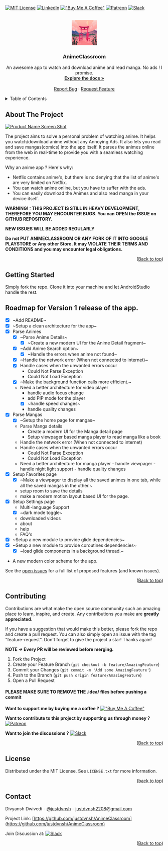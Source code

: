 <div id="top"></div>

[![MIT License][license-shield]][license-url]
[![LinkedIn][linkedin-shield]][linkedin-url]
[!["Buy Me A Coffee"](https://www.buymeacoffee.com/assets/img/custom_images/orange_img.png)](https://www.buymeacoffee.com/justdvnsh)
[![Patreon][patreon-shield]][patreon-url]
[![Slack][slack-shield]][slack-url]



<!-- PROJECT LOGO -->
<br />
<div align="center">
  <a href="">
    <img src="./docs/app_icon.jpg" alt="Logo" width="80" height="80">
  </a>

  <h3 align="center">AnimeClassroom</h3>

  <p align="center">
    An awesome app to watch and download anime and read manga. No ads ! I promise.
    <br />
    <a href="https://github.com/othneildrew/Best-README-Template"><strong>Explore the docs »</strong></a>
    <br />
    <br />
    <a href="https://github.com/justdvnsh/AnimeClassroom/issues">Report Bug</a>
    ·
    <a href="https://github.com/justdvnsh/AnimeClassroom/issues">Request Feature</a>
  </p>
</div>



<!-- TABLE OF CONTENTS -->
<details>
  <summary>Table of Contents</summary>
  <ol>
    <li>
      <a href="#about-the-project">About The Project</a>
    </li>
    <li>
      <a href="#getting-started">Getting Started</a>
      <ul>
        <li><a href="#prerequisites">Prerequisites</a></li>
        <li><a href="#installation">Installation</a></li>
      </ul>
    </li>
    <li><a href="#contributing">Contributing</a></li>
    <li><a href="#license">License</a></li>
    <li><a href="#contact">Contact</a></li>
  </ol>
</details>



<!-- ABOUT THE PROJECT -->
## About The Project

[![Product Name Screen Shot][product-screenshot]](https://example.com)

The project aims to solve a personal problem of watching anime. It helps you watch/download anime without any Annoying Ads. It also lets you read and save mangas(comics) into the app itself. It parses the animes online from the web in real-time to provide you with a seamless watching experience. 

Why an anime app ? Here's why:
 * Netflix contains anime's, but there is no denying that the list of anime's are very limited on Netflix.
 * You can watch anime online, but you have to suffer with the ads.
 * You can easily download the Animes and also read manga in your device itself. 

__WARNING! : THIS PROJECT IS STILL IN HEAVY DEVELOPMENT, THEREFORE YOU MAY ENCOUNTER BUGS. You can OPEN the ISSUE on GITHUB REPOSITORY.__

__NEW ISSUES WILL BE ADDED REGULARLY__ 
  
__Do not PUT ANIMECLASSROOM OR ANY FORK OF IT INTO GOOGLE PLAYSTORE or Any other Store. It may VIOLATE THEIR TERMS AND CONDITIONS and you may encounter legal obligations.__

<p align="right">(<a href="#top">Back to top</a>)</p>


<!-- GETTING STARTED -->
## Getting Started

Simply fork the repo. Clone it into your machine and let AndroidStudio handle the rest.

<!-- ROADMAP -->
## Roadmap for Version 1 release of the app.

- [x] ~Add README~
- [x] ~Setup a clean architecture for the app~
- [x] Parse Animes
    - [x] ~Parse Anime Details~
        - [x] ~Create a new modern UI for the Anime Detail fragment~
    - [x] ~Add Anime Search option~
        - [x] ~Handle the errors when anime not found~
    - [x] ~Handle the network error (When not connected to internet)~
    - [x] Handle cases when the unwanted errors occur
        - Could Not Parse Exception
        - Could Not Load Exception
    - [x] ~Make the background function calls more efficient.~
    - Need a better architecture for video player
        - handle audio focus change
        - add PIP mode for the player
        - [x] ~handle speed changes~
        - handle quality changes 
- [x] Parse Mangas
    - [x] ~Setup the home page for mangas~ 
    - Parse Manga details
        - Create a modern UI for the Manga detail page
        - Setup viewpager based manga player to read manga like a book
    - Handle the network error (When not connected to internet)
    - Handle cases when the unwanted errors occur
        - Could Not Parse Exception
        - Could Not Load Exception
    - Need a better architecture for manga player
            - handle viewpager
            - handle night light support
            - handle quality changes 
- [x] Setup Favorites page
    - [x] ~Make a viewpager to display all the saved animes in one tab, while all the saved mangas in the other.~
    - setup room to save the details
    - make a modern motion layout based UI for the page.
- [x] Setup Settings page
    - Multi-language Support
    - [x] ~dark mode toggle~
    - downloaded videos
    - about
    - help
    - FAQ's 
- [x] ~Setup a new module to provide glide dependencies~
- [x] ~Setup a new module to provide coroutines dependencies~
    - [x] ~load glide components in a background thread.~
- A new modern color scheme for the app.

See the [open issues](https://github.com/justdvnsh/AnimeClassroom/issues) for a full list of proposed features (and known issues).

<p align="right">(<a href="#top">Back to top</a>)</p>

<!-- CONTRIBUTING -->
## Contributing

Contributions are what make the open source community such an amazing place to learn, inspire, and create. Any contributions you make are **greatly appreciated**.

If you have a suggestion that would make this better, please fork the repo and create a pull request. You can also simply open an issue with the tag "feature-request".
Don't forget to give the project a star! Thanks again!

__NOTE -> Every PR will be reviewed before merging.__

1. Fork the Project
2. Create your Feature Branch (`git checkout -b feature/AmazingFeature`)
3. Commit your Changes (`git commit -m 'Add some AmazingFeature'`)
4. Push to the Branch (`git push origin feature/AmazingFeature`)
5. Open a Pull Request

#### PLEASE MAKE SURE TO REMOVE THE .idea/ files before pushing a commit

__Want to support me by buying me a coffee ?__ [!["Buy Me A Coffee"](https://www.buymeacoffee.com/assets/img/custom_images/orange_img.png)](https://www.buymeacoffee.com/justdvnsh)

__Want to contribute to this project by supporting us through money ?__ [![Patreon][patreon-shield]][patreon-url]

__Want to join the discussions ?__ [![Slack][slack-shield]][slack-url]

<p align="right">(<a href="#top">Back to top</a>)</p>

<!-- LICENSE -->
## License

Distributed under the MIT License. See `LICENSE.txt` for more information.

<p align="right">(<a href="#top">back to top</a>)</p>

<!-- CONTACT -->
## Contact

Divyansh Dwivedi - [@justdvnsh](https://linkedin.com/in/justdvnsh) - justdvnsh2208@gmail.com

Project Link: [https://github.com/justdvnsh/AnimeClassroom](https://github.com/justdvnsh/AnimeClassroom)

Join Discussion at: [![Slack][slack-shield]][slack-url]

<p align="right">(<a href="#top">Back to top</a>)</p>


<!-- MARKDOWN LINKS & IMAGES -->
<!-- https://www.markdownguide.org/basic-syntax/#reference-style-links -->
[contributors-shield]: https://img.shields.io/github/contributors/othneildrew/Best-README-Template.svg?style=for-the-badge
[contributors-url]: https://github.com/othneildrew/Best-README-Template/graphs/contributors
[forks-shield]: https://img.shields.io/github/forks/othneildrew/Best-README-Template.svg?style=for-the-badge
[forks-url]: https://github.com/othneildrew/Best-README-Template/network/members
[stars-shield]: https://img.shields.io/github/stars/othneildrew/Best-README-Template.svg?style=for-the-badge
[stars-url]: https://github.com/othneildrew/Best-README-Template/stargazers
[issues-shield]: https://img.shields.io/github/issues/othneildrew/Best-README-Template.svg?style=for-the-badge
[issues-url]: https://github.com/othneildrew/Best-README-Template/issues
[license-shield]: https://img.shields.io/github/license/othneildrew/Best-README-Template.svg?style=for-the-badge
[license-url]: https://github.com/othneildrew/Best-README-Template/blob/master/LICENSE.txt
[linkedin-shield]: https://img.shields.io/badge/-LinkedIn-black.svg?style=for-the-badge&logo=linkedin&colorB=555
[linkedin-url]: https://linkedin.com/in/justdvnsh
[product-screenshot]: images/screenshot.png
[patreon-shield]: https://img.shields.io/badge/Patreon-F96854?style=for-the-badge&logo=patreon&logoColor=white
[patreon-url]: https://www.patreon.com/justdvnsh
[slack-shield]: https://img.shields.io/badge/Slack-4A154B?style=for-the-badge&logo=slack&logoColor=white
[slack-url]: https://join.slack.com/t/animeclassroom/shared_invite/zt-wut0t5mp-Y4kF6OGyxLBpyNM0eU6psw